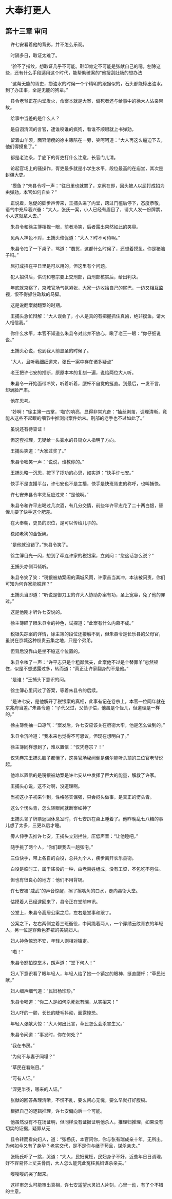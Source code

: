 # 大奉打更人 
 ## 第十三章 审问
     许七安看着他的背影，并不怎么乐观。

    时隔多日，取证太难了。

    “验不了指纹，想取证几乎不可能。鞋印肯定不可能是张献自己的嗯，刨除这些，还有什么手段适用这个时代，能帮助破案的”他搜刮肚肠的想办法

    “这帮无能的胥吏，捞油水的时候一个个精明的跟猴似的，石头都能榨出油水。到了办正事，全是无能的狗辈。”

    县令老爷正在内堂发火，命案本就是大案，偏死者还与给事中的徐大人沾亲带故。

    给事中当差的是什么人？

    是自诩清流的言官，逮谁咬谁的疯狗，看谁不顺眼就上书弹劾，

    留着山羊须，面容清瘦的徐主簿陪在一旁，笑呵呵道：“大人再这么逼迫下去，他们得摸鱼了。”

    都是老油条，手底下的胥吏打什么注意，长官门儿清。

    论起官场上的骚操作，胥吏最多就是小学生水平，段位最高的在庙堂，其次是封疆大吏。

    “摸鱼？”朱县令哼一声：“往日里也就罢了，京察在即，回头被人以屈打成招为由弹劾，本官如何自处？”

    正说着，急促的脚步声传来，王捕头进了内堂，跨过门槛后停下，态度恭敬，语气中充斥着兴奋：“大人，张氏一案，小人已经有眉目了，请大人发一份牌票，小人这就拿人去。”

    朱县令和徐主簿相视一眼，前者冷笑，后者露出果然如此的笑容。

    见两人神色不对，王捕头催促道：“大人？时不可待啊。”

    朱县令拍了一下桌子，骂道：“蠢货，这都什么时候了，还想着摸鱼。你是猪脑子吗。”

    屈打成招在平日里是可以用的，但这里有个问题。

    犯人招供后，供词和卷宗要上交刑部，由刑部核实后，给出判决。

    年底就京察了，京城官场气氛紧张，大家一边收拾自己的尾巴，一边又相互监视，恨不得抓住政敌的马脚。

    这是说翻案就翻案的时期。

    王捕头急忙辩解：“大人误会了，小人是真的有把握抓住真凶，绝非摸鱼。请大人相信我。”

    你什么水平，本官不知道么朱县令对此并不放心，瞅了老王一眼：“你仔细说说。”

    王捕头心说，也到我人前显圣的时候了。

    “大人，且听我细细道来，张氏一案中存在诸多疑点”

    老王把许七安的推断，原原本本的复刻一遍，说给两位大人听。

    朱县令一开始面带冷笑，听着听着，腰杆不自觉的挺直。到最后，一发不言，却满脸严肃。

    他在思考。

    “妙啊！”徐主簿一击掌，‘啪’的响亮，显得非常亢奋：“抽丝剥茧，调理清晰，竟能从这些不起眼的细节中推测出案件始末。刑部的老手也不过如此了。”

    虽说还有待查证！

    但这套推理，无疑给一头雾水的县衙众人指明了方向。

    王捕头笑道：“大家过奖了。”

    朱县令嗤笑一声：“说说，谁教你的。”

    王捕头略一沉思，按下了揽功的心思，如实道：“快手许七安。”

    快手不是直播平台，许七安也不是主播，快手是快班胥吏的称呼，也叫捕快。

    许七安朱县令率先反应过来：“是他啊。”

    朱县令和许平志喝过几次酒，有几分交情，前些年许平志花了二十两白银，替侄儿要了快手这个肥差。

    在大奉朝，吏员的职位，是可以传给儿子的。

    稳如老狗的金饭碗。

    “是他就没错了。”朱县令笑了。

    徐主簿目光一闪，想到了牵连许家的税银案，立刻问：“您这话怎么说？”

    王捕头亦侧耳倾听。

    朱县令笑了笑：“税银被劫案闹的满城风雨，许家首当其冲，本该被问责，你们可知为何许家能脱罪？”

    王捕头当即道：“听说是御刀卫的许大人协助办案有功，圣上宽容，免了他的罪过。”

    这是他刚才听许七安说的。

    徐主簿瞄了眼朱县令的神色，试探道：“此案有什么内幕不成。”

    税银失踪案的详情，徐主簿的段位还接触不到，但朱县令是长乐县的父母官，虽说在京城这种权贵云集之地，只是个弟弟。

    但背后没靠山是坐不稳这个位置的。

    朱县令嗤了一声：“许平志只是个粗鄙武夫，此案他不过是个替罪羊”忽然顿住，似是不想透露过多，转而道：“真正让许家翻身的不是他。”

    “是谁！”王捕头下意识的问。

    徐主簿心里闪过了答案，等着朱县令的后续。

    “是许七安，是他解开了税银案的真相，此事有记在卷宗上，本官一位同年就在京兆府当差。”朱县令道：“子代父过，父债子偿，他虽是个侄儿，但道理是一样的。”

    徐主簿倒抽一口凉气：“案发后，许七安应该关在府衙大牢，他是怎么做到的。”

    朱县令沉吟道：“我本来也觉得不可思议，但现在想明白了。”

    徐主簿同样想到了，难以置信：“仅凭卷宗？！”

    仅凭卷宗王捕头脑子都懵了，这类官场秘闻倒是偶尔能听头顶的三位官老爷说起。

    他难以置信的是税银被劫案是许七安从中发挥了巨大的能量，解救了许家。

    王捕头心说，这不对啊，没道理啊。

    当初这小子初来乍到，性格憨实倔强，只会闷头做事，是真正的愣头青。

    这么个愣头青，怎么转眼间就断案如神了

    王捕头领了牌票返回休息室时，许七安趴在桌上睡着了。他昨晚乱七八糟的事儿想了太多，三更以后才睡。

    旁人伸手去推许七安，王捕头立刻拦住，压低声音：“让他睡吧。”

    随手挑了两个人，“你们跟我去一趟张宅。”

    三位快手，带上各自的白役，总共九个人，疾步离开长乐县衙。

    白役是临时工，属于徭役的一种，由老百姓组成，没有工资，不包吃不包住。

    但也有很良心的地方：他们不用背锅。

    许七安被“威武”的声音惊醒，擦了擦嘴角的口水，走向县衙大堂。

    估摸着人已经逮回来了，县令正在堂前审讯。

    公堂上，朱县令高居公案之后，左右是堂事和跟丁。

    公案之下，左右两侧立着三班衙役，中间跪着两人，一个穿绣云纹青衣的年轻人，另一位是穿紫色罗裙的美貌妇人。

    妇人神色惊恐不安，年轻人则相对镇定。

    “啪！”

    朱县令怒拍惊堂木，朗声道：“堂下何人！”

    妇人下意识看了眼年轻人，年轻人给了她一个镇定的眼神，挺直腰杆：“草民张献。”

    妇人细声细气道：“民妇杨珍珍。”

    朱县令喝道：“你二人是如何杀死张有瑞，从实招来！”

    妇人吓的一颤，长长的睫毛抖动，面露惶恐。

    年轻人张献大惊：“大人何出此言，草民怎么会杀害生父。”

    朱县令问道：“事发时，你在何处？”

    “我在书房。”

    “为何不与妻子同塌？”

    “草民在看账目。”

    “可有人证。”

    “深更半夜，哪来的人证。”

    张献的回答条理清晰，不慌不乱，要么问心无愧，要么早就打好腹稿。

    根据自己的逻辑推理，许七安偏向后一个可能。

    他虽然没有不在场证明，但同样没有证据证明他杀人，推理归推理，如果没有切实的证据，疑罪从无

    县令转而看向妇人，道：“张杨氏，本官问你，你与张有瑞成亲十年，无所出。为何如今又有了身孕？老实交代，是不是你与继子苟且，谋杀亲夫。”

    张杨氏吓了一跳，哭道：“大人，民妇冤枉，民妇身子不好，近些年日日调理，好不容易怀上丈夫骨肉，大人怎么能凭此冤枉民妇谋杀亲夫。”

    嘤嘤嘤的哭了起来。

    这样审怎么可能审出真相，许七安遥望水灵妇人片刻，心里一动，有了个不错的主意。